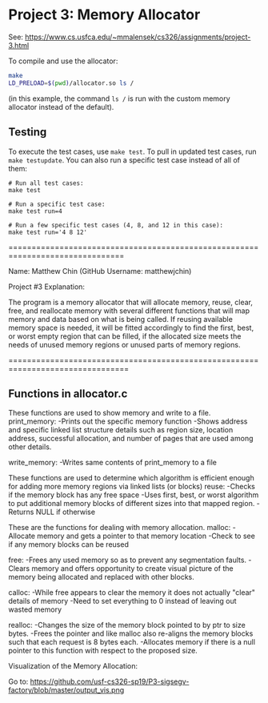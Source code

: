 # Project 3: Memory Allocator

See: https://www.cs.usfca.edu/~mmalensek/cs326/assignments/project-3.html 

To compile and use the allocator:

```bash
make
LD_PRELOAD=$(pwd)/allocator.so ls /
```

(in this example, the command `ls /` is run with the custom memory allocator instead of the default).

## Testing

To execute the test cases, use `make test`. To pull in updated test cases, run `make testupdate`. You can also run a specific test case instead of all of them:

```
# Run all test cases:
make test

# Run a specific test case:
make test run=4

# Run a few specific test cases (4, 8, and 12 in this case):
make test run='4 8 12'
```

===============================================================================

Name: Matthew Chin (GitHub Username: matthewjchin)

Project #3 Explanation:

The program is a memory allocator that will allocate memory, reuse, clear, free,
and reallocate memory with several different functions that will map memory and 
data based on what is being called. If reusing available memory space is needed,
it will be fitted accordingly to find the first, best, or worst empty region 
that can be filled, if the allocated size meets the needs of unused memory 
regions or unused parts of memory regions. 


================================================================================

Functions in allocator.c
--------------------------------------------------------------------------------

These functions are used to show memory and write to a file. 
print_memory:
    -Prints out the specific memory function
    -Shows address and specific linked list structure details such as region
    size, location address, successful allocation, and number of pages that 
    are used among other details. 

write_memory:
    -Writes same contents of print_memory to a file 


These functions are used to determine which algorithm is efficient enough for 
adding more memory regions via linked lists (or blocks) 
reuse:
    -Checks if the memory block has any free space
    -Uses first, best, or worst algorithm to put additional memory blocks of
    different sizes into that mapped region. 
    -Returns NULL if otherwise


These are the functions for dealing with memory allocation. 
malloc:
    -Allocate memory and gets a pointer to that memory location
    -Check to see if any memory blocks can be reused

free:
    -Frees any used memory so as to prevent any segmentation faults. 
    -Clears memory and offers opportunity to create visual picture of 
    the memory being allocated and replaced with other blocks. 
    
calloc:
   -While free appears to clear the memory it does not 
   actually "clear" details of memory
   -Need to set everything to 0 instead of leaving out wasted memory

realloc:
    -Changes the size of the memory block pointed to by ptr to size bytes. 
    -Frees the pointer and like malloc also re-aligns the memory blocks such that 
    each request is 8 bytes each. 
    -Allocates memory if there is a null pointer to this function with respect to 
    the proposed size. 



Visualization of the Memory Allocation:

Go to: https://github.com/usf-cs326-sp19/P3-sigsegv-factory/blob/master/output_vis.png



